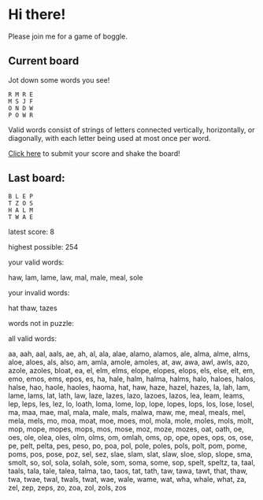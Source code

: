 # Hi there!

Please join me for a game of boggle.

## Current board

Jot down some words you see!

```
R M R E 
M S J F 
O N D W 
P O W R 
```

Valid words consist of strings of letters connected vertically, horizontally, or diagonally, with each letter being used at most once per word.

[Click here](https://github.com/bernardbeckerman/bernardbeckerman/issues/new?title=shake&body=R%20M%20R%20E%20%0AM%20S%20J%20F%20%0AO%20N%20D%20W%20%0AP%20O%20W%20R%20%0A%0A%0AWrite%20a%20comma-separated%20list%20of%20words%20below%2C%20then%20delete%20this%20line%20and%20everything%20above%20it%20and%20hit%20submit%20to%20score.%0A%0A) to submit your score and shake the board!

## Last board:

```
B L E P 
T Z O S 
H A L M 
T W A E 
```

latest score: 8

highest possible: 254

your valid words:

haw, lam, lame, law, mal, male, meal, sole

your invalid words:

hat thaw, tazes

words not in puzzle:



all valid words:

aa, aah, aal, aals, ae, ah, al, ala, alae, alamo, alamos, ale, alma, alme, alms, aloe, aloes, als, also, am, amla, amole, amoles, at, aw, awa, awl, awls, azo, azole, azoles, bloat, ea, el, elm, elms, elope, elopes, elops, els, else, elt, em, emo, emos, ems, epos, es, ha, hale, halm, halma, halms, halo, haloes, halos, halse, hao, haole, haoles, haoma, hat, haw, haze, hazel, hazes, la, lah, lam, lame, lams, lat, lath, law, laze, lazes, lazo, lazoes, lazos, lea, leam, leams, lep, leps, les, lez, lo, loath, loma, lome, lop, lope, lopes, lops, los, lose, losel, ma, maa, mae, mal, mala, male, mals, malwa, maw, me, meal, meals, mel, mela, mels, mo, moa, moat, moe, moes, mol, mola, mole, moles, mols, molt, mop, mope, mopes, mops, mos, mose, moz, moze, mozes, oat, oath, oe, oes, ole, olea, oles, olm, olms, om, omlah, oms, op, ope, opes, ops, os, ose, pe, pelt, pelta, pes, peso, po, poa, pol, pole, poles, pols, polt, pom, pome, poms, pos, pose, poz, sel, sez, slae, slam, slat, slaw, sloe, slop, slope, sma, smolt, so, sol, sola, solah, sole, som, soma, some, sop, spelt, speltz, ta, taal, taals, tala, tale, talea, talma, tao, taos, tat, tath, taw, tawa, tawt, that, thaw, twa, twae, twal, twals, twat, wae, wale, wame, wat, wha, whale, what, za, zel, zep, zeps, zo, zoa, zol, zols, zos